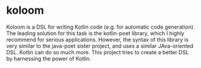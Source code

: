 # koloom

Koloom is a DSL for writing Kotlin code (e.g. for automatic code generation). The leading solution for this task is the kotlin-poet library, which I highly recommend for serious applications. However, the syntax of this library is very similar to the java-poet sister project, and uses a similar JAva-oriented DSL. Kotlin can do so much more. This project tries to create a better DSL by harnessing the power of Kotlin.  

